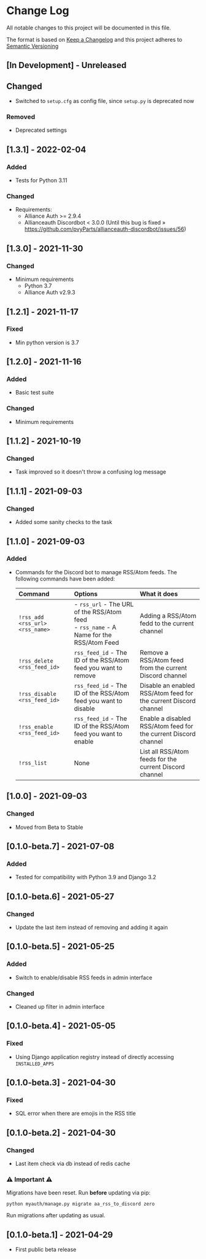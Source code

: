 # Change Log

All notable changes to this project will be documented in this file.

The format is based on [Keep a Changelog](http://keepachangelog.com/)
and this project adheres to [Semantic Versioning](http://semver.org/)


## [In Development] - Unreleased

## Changed

- Switched to `setup.cfg` as config file, since `setup.py` is deprecated now

### Removed

- Deprecated settings


## [1.3.1] - 2022-02-04

### Added

- Tests for Python 3.11

### Changed

- Requirements:
  - Alliance Auth >= 2.9.4
  - Allianceauth Discordbot < 3.0.0 (Until this bug is fixed » https://github.com/pvyParts/allianceauth-discordbot/issues/56)


## [1.3.0] - 2021-11-30

### Changed

- Minimum requirements
  - Python 3.7
  - Alliance Auth v2.9.3


## [1.2.1] - 2021-11-17

### Fixed

- Min python version is 3.7


## [1.2.0] - 2021-11-16

### Added

- Basic test suite

### Changed

- Minimum requirements


## [1.1.2] - 2021-10-19

### Changed

- Task improved so it doesn't throw a confusing log message


## [1.1.1] - 2021-09-03

### Changed

- Added some sanity checks to the task


## [1.1.0] - 2021-09-03

### Added

- Commands for the Discord bot to manage RSS/Atom feeds. The following commands have
  been added:

  | Command | Options | What it does |
  |:---|:---|:---|
  | `!rss_add <rss_url> <rss_name>` | - `rss_url` - The URL of the RSS/Atom feed<br>- `rss_name` - A Name for the RSS/Atom Feed | Adding a RSS/Atom fedd to the current channel |
  | `!rss_delete <rss_feed_id>` | `rss_feed_id` - The ID of the RSS/Atom feed you want to remove |  Remove a RSS/Atom feed from the current Discord channel |
  | `!rss_disable <rss_feed_id>` | `rss_feed_id` - The ID of the RSS/Atom feed you want to disable |  Disable an enabled RSS/Atom feed for the current Discord channel |
  | `!rss_enable <rss_feed_id>` | `rss_feed_id` - The ID of the RSS/Atom feed you want to enable |  Enable a disabled RSS/Atom feed for the current Discord channel |
  | `!rss_list` | None |  List all RSS/Atom feeds for the current Discord channel |


## [1.0.0] - 2021-09-03

### Changed

- Moved from Beta to Stable


## [0.1.0-beta.7] - 2021-07-08

### Added

- Tested for compatibility with Python 3.9 and Django 3.2


## [0.1.0-beta.6] - 2021-05-27

### Changed

- Update the last item instead of removing and adding it again


## [0.1.0-beta.5] - 2021-05-25

### Added

- Switch to enable/disable RSS feeds in admin interface

### Changed

- Cleaned up filter in admin interface


## [0.1.0-beta.4] - 2021-05-05

### Fixed

- Using Django application registry instead of directly accessing `INSTALLED_APPS`


## [0.1.0-beta.3] - 2021-04-30

### Fixed

- SQL error when there are emojis in the RSS title


## [0.1.0-beta.2] - 2021-04-30

### Changed

- Last item check via db instead of redis cache

### ⚠️ Important ⚠️

Migrations have been reset. Run **before** updating via pip:

```shell
python myauth/manage.py migrate aa_rss_to_discord zero
```

Run migrations after updating as usual.


## [0.1.0-beta.1] - 2021-04-29

- First public beta release
